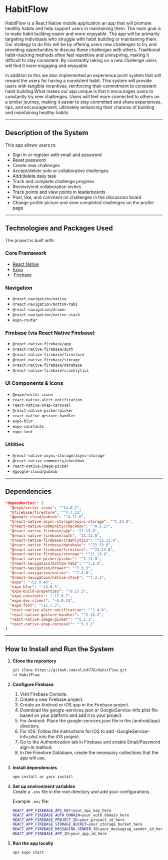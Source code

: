 # HabitFlow

HabitFlow is a React Native mobile application an app that will promote healthy habits and help support users in maintaining them. The main goal is to make habit building easier and more enjoyable. The app will be primarily targeting individuals who struggle with habit building or maintaining them. Our strategy to do this will be by offering users new challenges to try and providing opportunities to discuss these challenges with others. Traditional habit-tracking methods often feel repetitive and uninspiring, making it difficult to stay consistent. By constantly taking on a new challenge users will find it more engaging and enjoyable.

In addition to this we also implemented an experience point system that will reward the users for having a consistent habit. This system will provide users with tangible incentives, reinforcing their commitment to consistent habit building.What makes our app unique is that it encourages users to constantly try new challenges. Users will feel more connected to others on a similar journey, making it easier to stay committed and share experiences, tips, and encouragement, ultimately enhancing their chances of building and maintaining healthy habits.

---

## Description of the System

This app allows users to:

- Sign in or register with email and password
- Reset password
- Create new challenges
- Accept/delete solo or collaborative challenges
- Add/delete daily task
- Track and complete challenge progress
- Receive/end collaboration invites
- Track points and view points in leaderboards
- Post, like, and comment on challenges in the discussion board
- Change profile picture and view completed challenges on the profile page

---

## Technologies and Packages Used

The project is built with:

### Core Framework

- [React Native](https://reactnative.dev/)
- [Expo](https://expo.dev/)
- .[Firebase](https://firebase.google.com/)

### Navigation

- `@react-navigation/native`
- `@react-navigation/bottom-tabs`
- `@react-navigation/drawer`
- `@react-navigation/native-stack`
- `expo-router`

### Firebase (via React Native Firebase)

- `@react-native-firebase/app`
- `@react-native-firebase/auth`
- `@react-native-firebase/firestore`
- `@react-native-firebase/storage`
- `@react-native-firebase/database`
- `@react-native-firebase/crashlytics`

### UI Components & Icons

- `@expo/vector-icons`
- `react-native-alert-notification`
- `react-native-snap-carousel`
- `@react-native-picker/picker`
- `react-native-gesture-handler`
- `expo-blur`
- `expo-constants`
- `expo-font`

### Utilities

- `@react-native-async-storage/async-storage`
- `@react-native-community/checkbox`
- `react-native-image-picker`
- `@google-cloud/pubsub`

---

## Dependencies

```json
"dependencies": {
  "@expo/vector-icons": "^14.0.2",
  "@firebase/firestore": "^4.7.11",
  "@google-cloud/pubsub": "^4.11.0",
  "@react-native-async-storage/async-storage": "^1.24.0",
  "@react-native-community/checkbox": "^0.5.17",
  "@react-native-firebase/app": "21.13.0",
  "@react-native-firebase/auth": "21.13.0",
  "@react-native-firebase/crashlytics": "^21.13.0",
  "@react-native-firebase/database": "^21.13.0",
  "@react-native-firebase/firestore": "^21.13.0",
  "@react-native-firebase/storage": "^21.13.0",
  "@react-native-picker/picker": "^2.11.0",
  "@react-navigation/bottom-tabs": "^7.2.0",
  "@react-navigation/drawer": "^7.3.3",
  "@react-navigation/native": "^7.1.0",
  "@react-navigation/native-stack": "^7.2.1",
  "expo": "~52.0.46",
  "expo-blur": "~14.0.3",
  "expo-build-properties": "^0.13.2",
  "expo-constants": "~17.0.7",
  "expo-dev-client": "~5.0.15",
  "expo-font": "~12.7.3",
  "react-native-alert-notification": "^2.4.0",
  "react-native-gesture-handler": "^2.15.2",
  "react-native-image-picker": "^5.1.1",
  "react-native-snap-carousel": "^3.9.1"
}
```

---

## How to Install and Run the System

1. **Clone the repository**

   ```bash
   git clone https://github.com/elin6776/HabitFlow.git
   cd HabitFlow
   ```

2. **Configure Firebase**

   1. Visit Firebase Console.
   2. Create a new Firebase project.
   3. Create an Android or iOS app in the Firebase project.
   4. Download the google-services.json or GoogleService-Info.plist file based on your platform and add it to your project.
   5. For Android: Place the google-services.json file in the /android/app/ directory.
   6. For iOS: Follow the instructions for iOS to add -GoogleService-Info.plist into the iOS project.
   7. Go to the Authentication tab in Firebase and enable Email/Password sign-in method.
   8. In the Firestore Database, create the necessary collections that the app will use.

3. **Install dependencies**

   ```bash
   npm install or yarn install
   ```

4. **Set up environment variables**  
   Create a `.env` file in the root directory and add your configurations.

   Example `.env` file:

   ```bash
   REACT_APP_FIREBASE_API_KEY=your_api_key_here
   REACT_APP_FIREBASE_AUTH_DOMAIN=your_auth_domain_here
   REACT_APP_FIREBASE_PROJECT_ID=your_project_id_here
   REACT_APP_FIREBASE_STORAGE_BUCKET=your_storage_bucket_here
   REACT_APP_FIREBASE_MESSAGING_SENDER_ID=your_messaging_sender_id_here
   REACT_APP_FIREBASE_APP_ID=your_app_id_here
   ```

5. **Run the app locally**

   ```bash
   npx expo start
   ```
